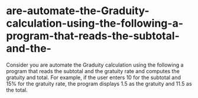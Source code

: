 # are-automate-the-Graduity-calculation-using-the-following-a-program-that-reads-the-subtotal-and-the-
Consider you are automate the Graduity calculation using the following a program that reads the subtotal and the gratuity rate and computes the gratuity and total. For example, if the user enters 10 for the subtotal and 15% for the gratuity rate, the program displays 1.5 as the gratuity and 11.5 as the total.
